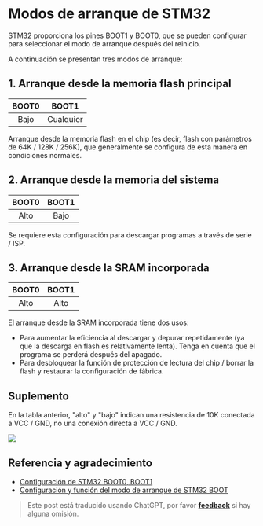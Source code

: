 # Modos de arranque de STM32

STM32 proporciona los pines BOOT1 y BOOT0, que se pueden configurar para seleccionar el modo de arranque después del reinicio.

A continuación se presentan tres modos de arranque:

## 1. Arranque desde la memoria flash principal

| BOOT0 | BOOT1 |
| :---: | :---: |
|  Bajo | Cualquier |

Arranque desde la memoria flash en el chip (es decir, flash con parámetros de 64K / 128K / 256K), que generalmente se configura de esta manera en condiciones normales.

## 2. Arranque desde la memoria del sistema

| BOOT0 | BOOT1 |
| :---: | :---: |
| Alto | Bajo |

Se requiere esta configuración para descargar programas a través de serie / ISP.

## 3. Arranque desde la SRAM incorporada

| BOOT0 | BOOT1 |
| :---: | :---: |
| Alto | Alto |

El arranque desde la SRAM incorporada tiene dos usos:

- Para aumentar la eficiencia al descargar y depurar repetidamente (ya que la descarga en flash es relativamente lenta). Tenga en cuenta que el programa se perderá después del apagado.
- Para desbloquear la función de protección de lectura del chip / borrar la flash y restaurar la configuración de fábrica.

## Suplemento

En la tabla anterior, "alto" y "bajo" indican una resistencia de 10K conectada a VCC / GND, no una conexión directa a VCC / GND.

![](https://wiki-media-1253965369.cos.ap-guangzhou.myqcloud.com/img/20200603134417.jpg)

## Referencia y agradecimiento

- [Configuración de STM32 BOOT0, BOOT1](https://blog.csdn.net/Creative_Team/article/details/79315876)
- [Configuración y función del modo de arranque de STM32 BOOT](https://blog.csdn.net/weixin_34349320/article/details/86231081?utm_medium=distribute.pc_relevant.none-task-blog-BlogCommendFromMachineLearnPai2-1.nonecase&depth_1-utm_source=distribute.pc_relevant.none-task-blog-BlogCommendFromMachineLearnPai2-1.nonecase)

> Este post está traducido usando ChatGPT, por favor [**feedback**](https://github.com/linyuxuanlin/Wiki_MkDocs/issues/new) si hay alguna omisión.
